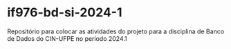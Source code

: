 # if976-bd-si-2024-1
Repositório para colocar as atividades do projeto para a disciplina de Banco de Dados do CIN-UFPE no período 2024.1
